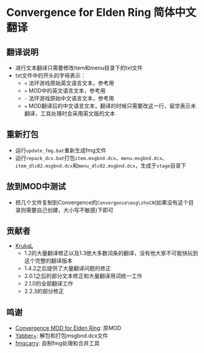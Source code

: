 # Convergence for Elden Ring 简体中文翻译

## 翻译说明
* 进行文本翻译只需要修改item和menu目录下的txt文件
* txt文件中的开头的字母表示：
  * `<` 法环游戏原始英文语言文本，参考用
  * `>` MOD中的英文语言文本，参考用
  * `-` 法环游戏原始中文语言文本，参考用
  * `=` MOD翻译后的中文语言文本，翻译的时候只需要改这一行，留空表示未翻译，工具处理时会采用英文版的文本

## 重新打包
* 运行`update_fmg.bat`重新生成fmg文件
* 运行`repack_dcx.bat`打包`item.msgbnd.dcx`、`menu.msgbnd.dcx`、`item_dlc02.msgbnd.dcx`和`menu_dlc02.msgbnd.dcx`，生成于`stage`目录下

## 放到MOD中测试
* 把几个文件复制到Convergence的`Convergence\msg\zhoCN`(如果没有这个目录则需要自己创建，大小写不敏感)下即可

## 贡献者
* [KrukaL](https://github.com/KrukaL)
  + 1.2的大量翻译修正以及1.3绝大多数词条的翻译，没有他大家不可能快玩到这个完整的翻译版本
  + 1.4.2之后提供了大量翻译问题的修正
  + 2.0.1之后的部分文本修正和大量翻译用词统一工作
  + 2.1.0的全部翻译工作
  + 2.2.3的部分修正

## 鸣谢
* [Convergence MOD for Elden Ring](https://www.nexusmods.com/eldenring/mods/3419): 原MOD
* [Yabber+](https://github.com/sekirodubi/YabberPlus): 解包和打包msgbnd.dcx文件
* [fmgcarry](https://github.com/soarqin/fmgcarry): 自制fmg处理和合并工具

